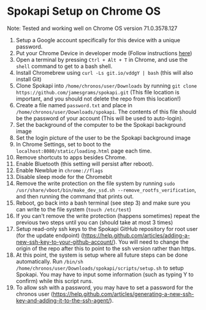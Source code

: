 # Spokapi Setup on Chrome OS

Note: Tested and working well on Chrome OS version 71.0.3578.127

1. Setup a Google account specifically for this device with a unique password.
2. Put your Chrome Device in developer mode (Follow instructions [here](https://archlinuxarm.org/platforms/armv7/rockchip/asus-chromebit-cs10))
3. Open a terminal by pressing `Ctrl + Alt + T` in Chrome, and use the `shell` command to get to a bash shell.
4. Install Chromebrew using `curl -Ls git.io/vddgY | bash` (this will also install Git)
5. Clone Spokapi into `/home/chronos/user/Downloads` by running `git clone https://github.com/jamesgrams/spokapi.git` (This file location is important, and you should not delete the repo from this location!)
6. Create a file named `password.txt` and place in `/home/chronos/user/Downloads/spokapi`. The contents of this file should be the password of your account (This will be used to auto-login).
7. Set the background of the computer to be the Spokapi background image
8. Set the login picture of the user to be the Spokapi background image
9. In Chrome Settings, set to boot to the `localhost:8080/static/loading.html` page each time.
10. Remove shortcuts to apps besides Chrome.
11. Enable Bluetooth (this setting will persist after reboot).
12. Enable Newblue in `chrome://flags`
13. Disable sleep mode for the Chromebit
14. Remove the write protection on the file system by running `sudo /usr/share/vboot/bin/make_dev_ssd.sh --remove_rootfs_verification`, and then running the command that prints out.
15. Reboot, go back into a bash terminal (see step 3) and make sure you can write to the file system (`touch /etc/test`)
16. If you can't remove the write protection (happens sometimes) repeat the previous two steps until you can (should take at most 3 times)
17. Setup read-only ssh keys to the Spokapi GitHub repository for root user (for the update endpoint) (https://help.github.com/articles/adding-a-new-ssh-key-to-your-github-account/). You will need to change the origin of the repo after this to point to the ssh version rather than https.
18. At this point, the system is setup where all future steps can be done automatically. Run `/bin/sh /home/chronos/user/Downloads/spokapi/scripts/setup.sh` to setup Spokapi. You may have to input some information (such as typing Y to confirm) while this script runs.
19. To allow ssh with a password, you may have to set a password for the chronos user (https://help.github.com/articles/generating-a-new-ssh-key-and-adding-it-to-the-ssh-agent/). 